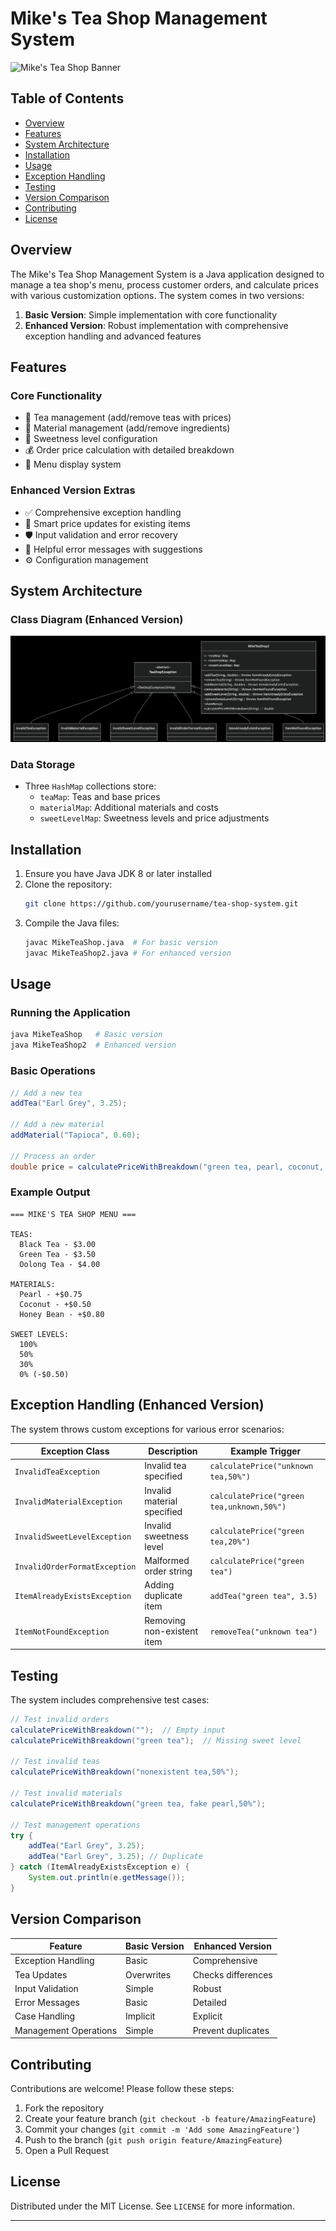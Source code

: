 # Mike's Tea Shop Management System

![Mike's Tea Shop Banner](/tea.jpg)

## Table of Contents
- [Overview](#overview)
- [Features](#features)
- [System Architecture](#system-architecture)
- [Installation](#installation)
- [Usage](#usage)
- [Exception Handling](#exception-handling)
- [Testing](#testing)
- [Version Comparison](#version-comparison)
- [Contributing](#contributing)
- [License](#license)

## Overview

The Mike's Tea Shop Management System is a Java application designed to manage a tea shop's menu, process customer orders, and calculate prices with various customization options. The system comes in two versions:

1. **Basic Version**: Simple implementation with core functionality
2. **Enhanced Version**: Robust implementation with comprehensive exception handling and advanced features

## Features

### Core Functionality
- 🍵 Tea management (add/remove teas with prices)
- 🥥 Material management (add/remove ingredients)
- 🍯 Sweetness level configuration
- 💰 Order price calculation with detailed breakdown
- 📜 Menu display system

### Enhanced Version Extras
- ✅ Comprehensive exception handling
- 🔄 Smart price updates for existing items
- 🛡️ Input validation and error recovery
- 💬 Helpful error messages with suggestions
- ⚙️ Configuration management

## System Architecture

### Class Diagram (Enhanced Version)

![Mike's Tea Shop Banner2](/diagram.png)


### Data Storage
- Three `HashMap` collections store:
    - `teaMap`: Teas and base prices
    - `materialMap`: Additional materials and costs
    - `sweetLevelMap`: Sweetness levels and price adjustments

## Installation

1. Ensure you have Java JDK 8 or later installed
2. Clone the repository:
   ```bash
   git clone https://github.com/yourusername/tea-shop-system.git
   ```
3. Compile the Java files:
   ```bash
   javac MikeTeaShop.java  # For basic version
   javac MikeTeaShop2.java # For enhanced version
   ```

## Usage

### Running the Application
```bash
java MikeTeaShop   # Basic version
java MikeTeaShop2  # Enhanced version
```

### Basic Operations
```java
// Add a new tea
addTea("Earl Grey", 3.25);

// Add a new material
addMaterial("Tapioca", 0.60);

// Process an order
double price = calculatePriceWithBreakdown("green tea, pearl, coconut, 50%");
```

### Example Output
```
=== MIKE'S TEA SHOP MENU ===

TEAS:
  Black Tea - $3.00
  Green Tea - $3.50
  Oolong Tea - $4.00

MATERIALS:
  Pearl - +$0.75
  Coconut - +$0.50
  Honey Bean - +$0.80

SWEET LEVELS:
  100%
  50%
  30%
  0% (-$0.50)
```

## Exception Handling (Enhanced Version)

The system throws custom exceptions for various error scenarios:

| Exception Class | Description | Example Trigger |
|----------------|------------|----------------|
| `InvalidTeaException` | Invalid tea specified | `calculatePrice("unknown tea,50%")` |
| `InvalidMaterialException` | Invalid material specified | `calculatePrice("green tea,unknown,50%")` |
| `InvalidSweetLevelException` | Invalid sweetness level | `calculatePrice("green tea,20%")` |
| `InvalidOrderFormatException` | Malformed order string | `calculatePrice("green tea")` |
| `ItemAlreadyExistsException` | Adding duplicate item | `addTea("green tea", 3.5)` |
| `ItemNotFoundException` | Removing non-existent item | `removeTea("unknown tea")` |

## Testing

The system includes comprehensive test cases:

```java
// Test invalid orders
calculatePriceWithBreakdown("");  // Empty input
calculatePriceWithBreakdown("green tea");  // Missing sweet level

// Test invalid teas
calculatePriceWithBreakdown("nonexistent tea,50%");

// Test invalid materials
calculatePriceWithBreakdown("green tea, fake pearl,50%");

// Test management operations
try {
    addTea("Earl Grey", 3.25);
    addTea("Earl Grey", 3.25); // Duplicate
} catch (ItemAlreadyExistsException e) {
    System.out.println(e.getMessage());
}
```

## Version Comparison

| Feature                | Basic Version | Enhanced Version |
|------------------------|---------------|------------------|
| Exception Handling     | Basic         | Comprehensive    |
| Tea Updates            | Overwrites    | Checks differences|
| Input Validation       | Simple        | Robust           |
| Error Messages         | Basic         | Detailed         |
| Case Handling          | Implicit      | Explicit         |
| Management Operations  | Simple        | Prevent duplicates|

## Contributing

Contributions are welcome! Please follow these steps:

1. Fork the repository
2. Create your feature branch (`git checkout -b feature/AmazingFeature`)
3. Commit your changes (`git commit -m 'Add some AmazingFeature'`)
4. Push to the branch (`git push origin feature/AmazingFeature`)
5. Open a Pull Request

## License

Distributed under the MIT License. See `LICENSE` for more information.

---